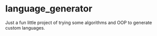 # language_generator
Just a fun little project of trying some algorithms and OOP to generate custom languages.
